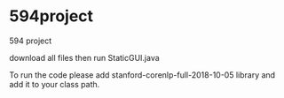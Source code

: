 # 594project
594 project

download all files then run StaticGUI.java


To run the code please add stanford-corenlp-full-2018-10-05 library and add it to your class path.
